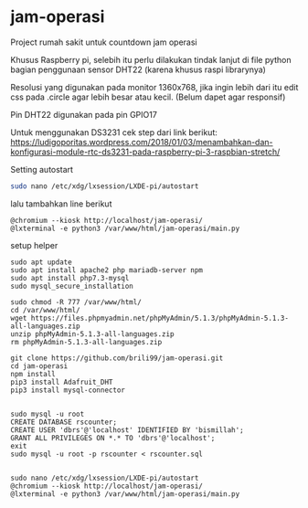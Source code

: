 # jam-operasi
Project rumah sakit untuk countdown jam operasi

Khusus Raspberry pi, selebih itu perlu dilakukan tindak lanjut di file python bagian penggunaan sensor DHT22 (karena khusus raspi librarynya)

Resolusi yang digunakan pada monitor 1360x768, jika ingin lebih dari itu edit css pada .circle agar lebih besar atau kecil. (Belum dapet agar responsif)

Pin DHT22 digunakan pada pin GPIO17

Untuk menggunakan DS3231 cek step dari link berikut:
https://ludigoporitas.wordpress.com/2018/01/03/menambahkan-dan-konfigurasi-module-rtc-ds3231-pada-raspberry-pi-3-raspbian-stretch/

Setting autostart 
```sh
sudo nano /etc/xdg/lxsession/LXDE-pi/autostart
```
lalu tambahkan line berikut
```
@chromium --kiosk http://localhost/jam-operasi/
@lxterminal -e python3 /var/www/html/jam-operasi/main.py
```

setup helper
```
sudo apt update
sudo apt install apache2 php mariadb-server npm
sudo apt install php7.3-mysql
sudo mysql_secure_installation

sudo chmod -R 777 /var/www/html/
cd /var/www/html/
wget https://files.phpmyadmin.net/phpMyAdmin/5.1.3/phpMyAdmin-5.1.3-all-languages.zip
unzip phpMyAdmin-5.1.3-all-languages.zip
rm phpMyAdmin-5.1.3-all-languages.zip

git clone https://github.com/brili99/jam-operasi.git
cd jam-operasi
npm install
pip3 install Adafruit_DHT
pip3 install mysql-connector


sudo mysql -u root
CREATE DATABASE rscounter;
CREATE USER 'dbrs'@'localhost' IDENTIFIED BY 'bismillah';
GRANT ALL PRIVILEGES ON *.* TO 'dbrs'@'localhost';
exit
sudo mysql -u root -p rscounter < rscounter.sql


sudo nano /etc/xdg/lxsession/LXDE-pi/autostart
@chromium --kiosk http://localhost/jam-operasi/
@lxterminal -e python3 /var/www/html/jam-operasi/main.py
```
